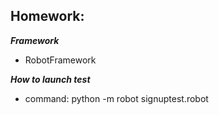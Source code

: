## Homework:

***Framework***
* RobotFramework

***How to launch test***
* command: python -m robot signuptest.robot
